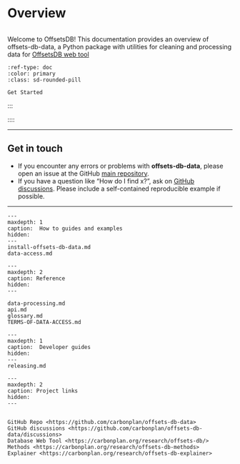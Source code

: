 # Overview

```{rubric} Offsets-DB Data

```

Welcome to OffsetsDB! This documentation provides an overview of offsets-db-data, a Python package with utilities for cleaning and processing data for [OffsetsDB web tool](https://carbonplan.org/research/offsets-db/)

```{button-ref} install-offsets-db-data
:ref-type: doc
:color: primary
:class: sd-rounded-pill

Get Started
```

:::

::::

---

## Get in touch

- If you encounter any errors or problems with **offsets-db-data**, please open an issue at the GitHub [main repository](http://github.com/carbonplan/offsets-db-data/issues).
- If you have a question like “How do I find x?”, ask on [GitHub discussions](https://github.com/carbonplan/offsets-db-data/discussions). Please include a self-contained reproducible example if possible.

---

```{toctree}
---
maxdepth: 1
caption:  How to guides and examples
hidden:
---
install-offsets-db-data.md
data-access.md
```

```{toctree}
---
maxdepth: 2
caption: Reference
hidden:
---

data-processing.md
api.md
glossary.md
TERMS-OF-DATA-ACCESS.md
```

```{toctree}
---
maxdepth: 1
caption:  Developer guides
hidden:
---
releasing.md
```

```{toctree}
---
maxdepth: 2
caption: Project links
hidden:
---


GitHub Repo <https://github.com/carbonplan/offsets-db-data>
GitHub discussions <https://github.com/carbonplan/offsets-db-data/discussions>
Database Web Tool <https://carbonplan.org/research/offsets-db/>
Methods <https://carbonplan.org/research/offsets-db-methods>
Explainer <https://carbonplan.org/research/offsets-db-explainer>

```
